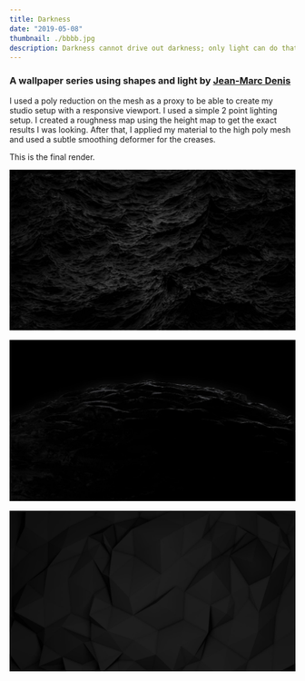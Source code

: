 ```yaml
---
title: Darkness
date: "2019-05-08"
thumbnail: ./bbbb.jpg
description: Darkness cannot drive out darkness; only light can do that. Hate cannot drive out hate; only love can do that.
---
```


### A wallpaper series using shapes and light by [Jean-Marc Denis](http://jmd.im/black)

I used a poly reduction on the mesh as a proxy to be able to create my studio setup with a responsive viewport. I used a simple 2 point lighting setup. I created a roughness map using the height map to get the exact results I was looking. After that, I applied my material to the high poly mesh and used a subtle smoothing deformer for the creases.

This is the final render.

<div class="kg-card kg-image-card kg-width-full">

![Darkness](BLACK_II_desktop-1.jpg)

</div>

<div class="kg-card kg-image-card kg-width-full">

![Darkness](BLACK_IX_desktop-1.jpg)

</div>

<div class="kg-card kg-image-card kg-width-full">

![Darkness](BLACK_I_desktop-1.jpg)

</div>